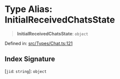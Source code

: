 # Type Alias: InitialReceivedChatsState

> **InitialReceivedChatsState**: `object`

Defined in: [src/Types/Chat.ts:121](https://github.com/Fokusdotid/bail/blob/c004679536d41fcf32da31cecf70d3991dfa31b5/src/Types/Chat.ts#L121)

## Index Signature

\[`jid`: `string`\]: `object`
